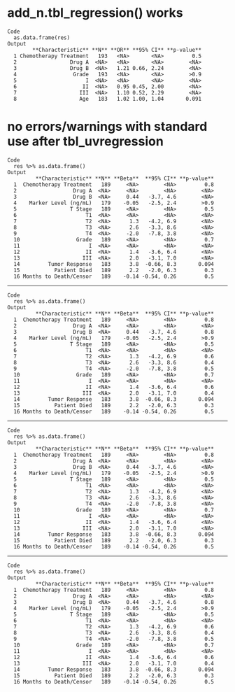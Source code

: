 # add_n.tbl_regression() works

    Code
      as.data.frame(res)
    Output
            **Characteristic** **N** **OR** **95% CI** **p-value**
      1 Chemotherapy Treatment   193   <NA>       <NA>         0.5
      2                 Drug A  <NA>   <NA>       <NA>        <NA>
      3                 Drug B  <NA>   1.21 0.66, 2.24        <NA>
      4                  Grade   193   <NA>       <NA>        >0.9
      5                      I  <NA>   <NA>       <NA>        <NA>
      6                     II  <NA>   0.95 0.45, 2.00        <NA>
      7                    III  <NA>   1.10 0.52, 2.29        <NA>
      8                    Age   183   1.02 1.00, 1.04       0.091

# no errors/warnings with standard use after tbl_uvregression

    Code
      res %>% as.data.frame()
    Output
             **Characteristic** **N** **Beta**  **95% CI** **p-value**
      1  Chemotherapy Treatment   189     <NA>        <NA>         0.8
      2                  Drug A  <NA>     <NA>        <NA>        <NA>
      3                  Drug B  <NA>     0.44   -3.7, 4.6        <NA>
      4    Marker Level (ng/mL)   179    -0.05   -2.5, 2.4        >0.9
      5                 T Stage   189     <NA>        <NA>         0.5
      6                      T1  <NA>     <NA>        <NA>        <NA>
      7                      T2  <NA>      1.3   -4.2, 6.9        <NA>
      8                      T3  <NA>      2.6   -3.3, 8.6        <NA>
      9                      T4  <NA>     -2.0   -7.8, 3.8        <NA>
      10                  Grade   189     <NA>        <NA>         0.7
      11                      I  <NA>     <NA>        <NA>        <NA>
      12                     II  <NA>      1.4   -3.6, 6.4        <NA>
      13                    III  <NA>      2.0   -3.1, 7.0        <NA>
      14         Tumor Response   183      3.8  -0.66, 8.3       0.094
      15           Patient Died   189      2.2   -2.0, 6.3         0.3
      16 Months to Death/Censor   189    -0.14 -0.54, 0.26         0.5

---

    Code
      res %>% as.data.frame()
    Output
             **Characteristic** **N** **Beta**  **95% CI** **p-value**
      1  Chemotherapy Treatment   189     <NA>        <NA>         0.8
      2                  Drug A  <NA>     <NA>        <NA>        <NA>
      3                  Drug B  <NA>     0.44   -3.7, 4.6         0.8
      4    Marker Level (ng/mL)   179    -0.05   -2.5, 2.4        >0.9
      5                 T Stage   189     <NA>        <NA>         0.5
      6                      T1  <NA>     <NA>        <NA>        <NA>
      7                      T2  <NA>      1.3   -4.2, 6.9         0.6
      8                      T3  <NA>      2.6   -3.3, 8.6         0.4
      9                      T4  <NA>     -2.0   -7.8, 3.8         0.5
      10                  Grade   189     <NA>        <NA>         0.7
      11                      I  <NA>     <NA>        <NA>        <NA>
      12                     II  <NA>      1.4   -3.6, 6.4         0.6
      13                    III  <NA>      2.0   -3.1, 7.0         0.4
      14         Tumor Response   183      3.8  -0.66, 8.3       0.094
      15           Patient Died   189      2.2   -2.0, 6.3         0.3
      16 Months to Death/Censor   189    -0.14 -0.54, 0.26         0.5

---

    Code
      res %>% as.data.frame()
    Output
             **Characteristic** **N** **Beta**  **95% CI** **p-value**
      1  Chemotherapy Treatment   189     <NA>        <NA>         0.8
      2                  Drug A  <NA>     <NA>        <NA>        <NA>
      3                  Drug B  <NA>     0.44   -3.7, 4.6        <NA>
      4    Marker Level (ng/mL)   179    -0.05   -2.5, 2.4        >0.9
      5                 T Stage   189     <NA>        <NA>         0.5
      6                      T1  <NA>     <NA>        <NA>        <NA>
      7                      T2  <NA>      1.3   -4.2, 6.9        <NA>
      8                      T3  <NA>      2.6   -3.3, 8.6        <NA>
      9                      T4  <NA>     -2.0   -7.8, 3.8        <NA>
      10                  Grade   189     <NA>        <NA>         0.7
      11                      I  <NA>     <NA>        <NA>        <NA>
      12                     II  <NA>      1.4   -3.6, 6.4        <NA>
      13                    III  <NA>      2.0   -3.1, 7.0        <NA>
      14         Tumor Response   183      3.8  -0.66, 8.3       0.094
      15           Patient Died   189      2.2   -2.0, 6.3         0.3
      16 Months to Death/Censor   189    -0.14 -0.54, 0.26         0.5

---

    Code
      res %>% as.data.frame()
    Output
             **Characteristic** **N** **Beta**  **95% CI** **p-value**
      1  Chemotherapy Treatment   189     <NA>        <NA>         0.8
      2                  Drug A  <NA>     <NA>        <NA>        <NA>
      3                  Drug B  <NA>     0.44   -3.7, 4.6         0.8
      4    Marker Level (ng/mL)   179    -0.05   -2.5, 2.4        >0.9
      5                 T Stage   189     <NA>        <NA>         0.5
      6                      T1  <NA>     <NA>        <NA>        <NA>
      7                      T2  <NA>      1.3   -4.2, 6.9         0.6
      8                      T3  <NA>      2.6   -3.3, 8.6         0.4
      9                      T4  <NA>     -2.0   -7.8, 3.8         0.5
      10                  Grade   189     <NA>        <NA>         0.7
      11                      I  <NA>     <NA>        <NA>        <NA>
      12                     II  <NA>      1.4   -3.6, 6.4         0.6
      13                    III  <NA>      2.0   -3.1, 7.0         0.4
      14         Tumor Response   183      3.8  -0.66, 8.3       0.094
      15           Patient Died   189      2.2   -2.0, 6.3         0.3
      16 Months to Death/Censor   189    -0.14 -0.54, 0.26         0.5

